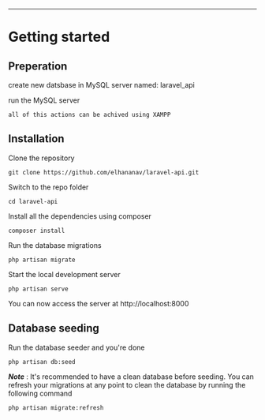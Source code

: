 ----------

# Getting started

## Preperation

create new datsbase in MySQL server named: laravel_api

run the MySQL server

    all of this actions can be achived using XAMPP

## Installation


Clone the repository

    git clone https://github.com/elhananav/laravel-api.git

Switch to the repo folder

    cd laravel-api

Install all the dependencies using composer

    composer install

Run the database migrations

    php artisan migrate

Start the local development server

    php artisan serve

You can now access the server at http://localhost:8000

## Database seeding

Run the database seeder and you're done

    php artisan db:seed

***Note*** : It's recommended to have a clean database before seeding. You can refresh your migrations at any point to clean the database by running the following command

    php artisan migrate:refresh
    